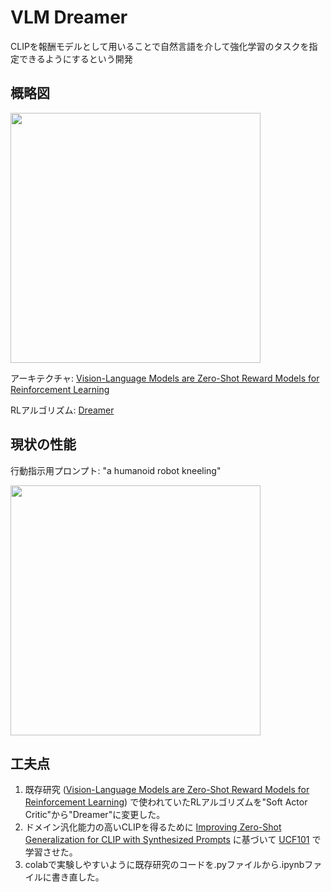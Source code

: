# VLM Dreamer
CLIPを報酬モデルとして用いることで自然言語を介して強化学習のタスクを指定できるようにするという開発

## 概略図
<img src="https://github.com/user-attachments/assets/b6abd3d5-131c-41e6-9c42-b1716c48b881" width=400px>

アーキテクチャ: [Vision-Language Models are Zero-Shot Reward Models for Reinforcement Learning](https://arxiv.org/abs/2310.12921)

RLアルゴリズム: [Dreamer](https://arxiv.org/abs/1912.01603)

## 現状の性能
行動指示用プロンプト: "a humanoid robot kneeling"

<img src="https://github.com/twin1shun/VLM-Dreamer/assets/128522258/86478278-2056-49e2-a372-80acea943243" width=400px>

## 工夫点
1. 既存研究 ([Vision-Language Models are Zero-Shot Reward Models for Reinforcement Learning](https://arxiv.org/abs/2310.12921)) で使われていたRLアルゴリズムを"Soft Actor Critic"から"Dreamer"に変更した。
2. ドメイン汎化能力の高いCLIPを得るために [Improving Zero-Shot Generalization for CLIP with Synthesized Prompts](https://arxiv.org/abs/2307.07397) に基づいて [UCF101](https://www.crcv.ucf.edu/data/UCF101.php) で学習させた。
3. colabで実験しやすいように既存研究のコードを.pyファイルから.ipynbファイルに書き直した。
